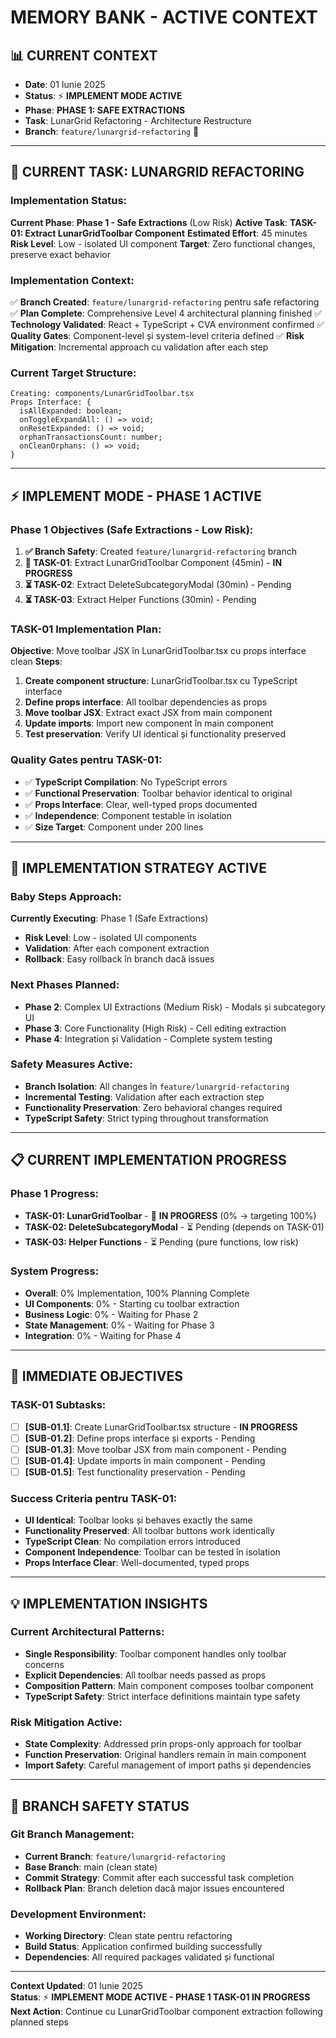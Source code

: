 # MEMORY BANK - ACTIVE CONTEXT

## 📊 **CURRENT CONTEXT**

- **Date**: 01 Iunie 2025
- **Status**: ⚡ **IMPLEMENT MODE ACTIVE**
- **Phase**: **PHASE 1: SAFE EXTRACTIONS**
- **Task**: LunarGrid Refactoring - Architecture Restructure
- **Branch**: `feature/lunargrid-refactoring` 🔀

---

## 🎯 **CURRENT TASK: LUNARGRID REFACTORING**

### **Implementation Status**:
**Current Phase**: **Phase 1 - Safe Extractions** (Low Risk)
**Active Task**: **TASK-01: Extract LunarGridToolbar Component** 
**Estimated Effort**: 45 minutes
**Risk Level**: Low - isolated UI component
**Target**: Zero functional changes, preserve exact behavior

### **Implementation Context**:
✅ **Branch Created**: `feature/lunargrid-refactoring` pentru safe refactoring
✅ **Plan Complete**: Comprehensive Level 4 architectural planning finished
✅ **Technology Validated**: React + TypeScript + CVA environment confirmed
✅ **Quality Gates**: Component-level și system-level criteria defined
✅ **Risk Mitigation**: Incremental approach cu validation after each step

### **Current Target Structure**:
```
Creating: components/LunarGridToolbar.tsx
Props Interface: {
  isAllExpanded: boolean;
  onToggleExpandAll: () => void;
  onResetExpanded: () => void;
  orphanTransactionsCount: number;
  onCleanOrphans: () => void;
}
```

---

## ⚡ **IMPLEMENT MODE - PHASE 1 ACTIVE**

### **Phase 1 Objectives** (Safe Extractions - Low Risk):
1. **✅ Branch Safety**: Created `feature/lunargrid-refactoring` branch
2. **🔄 TASK-01**: Extract LunarGridToolbar Component (45min) - **IN PROGRESS**
3. **⏳ TASK-02**: Extract DeleteSubcategoryModal (30min) - Pending
4. **⏳ TASK-03**: Extract Helper Functions (30min) - Pending

### **TASK-01 Implementation Plan**:
**Objective**: Move toolbar JSX în LunarGridToolbar.tsx cu props interface clean
**Steps**:
1. **Create component structure**: LunarGridToolbar.tsx cu TypeScript interface
2. **Define props interface**: All toolbar dependencies as props
3. **Move toolbar JSX**: Extract exact JSX from main component  
4. **Update imports**: Import new component în main component
5. **Test preservation**: Verify UI identical și functionality preserved

### **Quality Gates pentru TASK-01**:
- ✅ **TypeScript Compilation**: No TypeScript errors
- ✅ **Functional Preservation**: Toolbar behavior identical to original
- ✅ **Props Interface**: Clear, well-typed props documented
- ✅ **Independence**: Component testable în isolation
- ✅ **Size Target**: Component under 200 lines

---

## 🔧 **IMPLEMENTATION STRATEGY ACTIVE**

### **Baby Steps Approach**:
**Currently Executing**: Phase 1 (Safe Extractions)
- **Risk Level**: Low - isolated UI components
- **Validation**: After each component extraction
- **Rollback**: Easy rollback în branch dacă issues

### **Next Phases Planned**:
- **Phase 2**: Complex UI Extractions (Medium Risk) - Modals și subcategory UI
- **Phase 3**: Core Functionality (High Risk) - Cell editing extraction  
- **Phase 4**: Integration și Validation - Complete system testing

### **Safety Measures Active**:
- **Branch Isolation**: All changes în `feature/lunargrid-refactoring`
- **Incremental Testing**: Validation after each extraction step
- **Functionality Preservation**: Zero behavioral changes required
- **TypeScript Safety**: Strict typing throughout transformation

---

## 📋 **CURRENT IMPLEMENTATION PROGRESS**

### **Phase 1 Progress**:
- **TASK-01: LunarGridToolbar** - 🔄 **IN PROGRESS** (0% → targeting 100%)
- **TASK-02: DeleteSubcategoryModal** - ⏳ Pending (depends on TASK-01)
- **TASK-03: Helper Functions** - ⏳ Pending (pure functions, low risk)

### **System Progress**:
- **Overall**: 0% Implementation, 100% Planning Complete
- **UI Components**: 0% - Starting cu toolbar extraction
- **Business Logic**: 0% - Waiting for Phase 2
- **State Management**: 0% - Waiting for Phase 3
- **Integration**: 0% - Waiting for Phase 4

---

## 🎯 **IMMEDIATE OBJECTIVES**

### **TASK-01 Subtasks**:
- [ ] **[SUB-01.1]**: Create LunarGridToolbar.tsx structure - **IN PROGRESS**
- [ ] **[SUB-01.2]**: Define props interface și exports - Pending
- [ ] **[SUB-01.3]**: Move toolbar JSX from main component - Pending
- [ ] **[SUB-01.4]**: Update imports în main component - Pending
- [ ] **[SUB-01.5]**: Test functionality preservation - Pending

### **Success Criteria pentru TASK-01**:
- **UI Identical**: Toolbar looks și behaves exactly the same
- **Functionality Preserved**: All toolbar buttons work identically
- **TypeScript Clean**: No compilation errors introduced
- **Component Independence**: Toolbar can be tested în isolation
- **Props Interface Clear**: Well-documented, typed props

---

## 💡 **IMPLEMENTATION INSIGHTS**

### **Current Architectural Patterns**:
- **Single Responsibility**: Toolbar component handles only toolbar concerns
- **Explicit Dependencies**: All toolbar needs passed as props
- **Composition Pattern**: Main component composes toolbar component
- **TypeScript Safety**: Strict interface definitions maintain type safety

### **Risk Mitigation Active**:
- **State Complexity**: Addressed prin props-only approach for toolbar
- **Function Preservation**: Original handlers remain în main component
- **Import Safety**: Careful management of import paths și dependencies

---

## 🔄 **BRANCH SAFETY STATUS**

### **Git Branch Management**:
- **Current Branch**: `feature/lunargrid-refactoring` 
- **Base Branch**: main (clean state)
- **Commit Strategy**: Commit after each successful task completion
- **Rollback Plan**: Branch deletion dacă major issues encountered

### **Development Environment**:
- **Working Directory**: Clean state pentru refactoring
- **Build Status**: Application confirmed building successfully
- **Dependencies**: All required packages validated și functional

---

**Context Updated**: 01 Iunie 2025  
**Status**: ⚡ **IMPLEMENT MODE ACTIVE - PHASE 1 TASK-01 IN PROGRESS**  
**Next Action**: Continue cu LunarGridToolbar component extraction following planned steps 